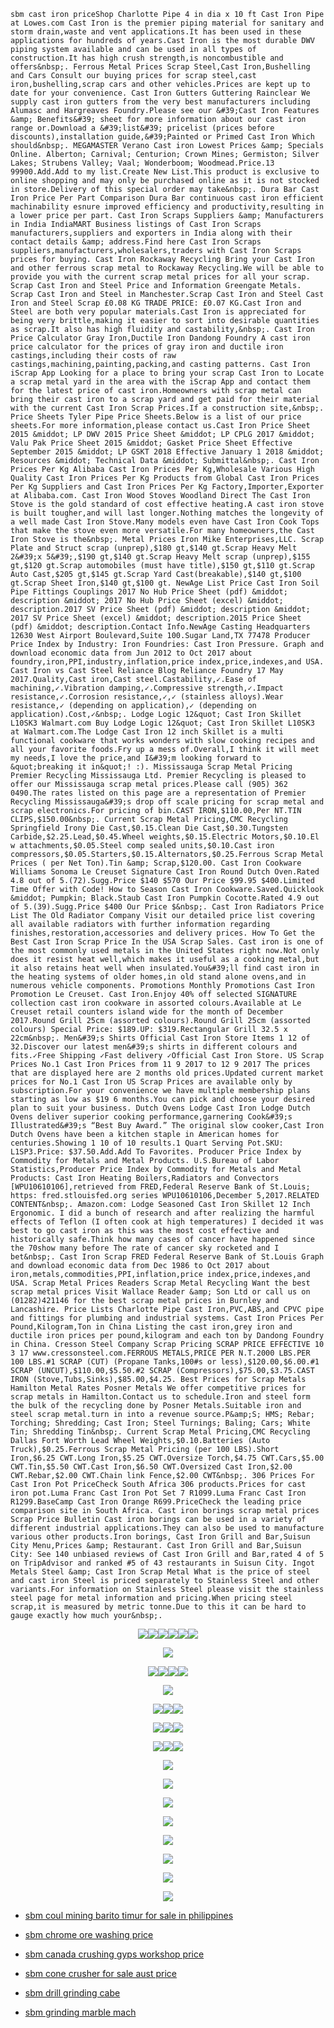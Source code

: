 
```
sbm cast iron priceShop Charlotte Pipe 4 in dia x 10 ft Cast Iron Pipe at Lowes.com Cast Iron is the premier piping material for sanitary and storm drain,waste and vent applications.It has been used in these applications for hundreds of years.Cast Iron is the most durable DWV piping system available and can be used in all types of construction.It has high crush strength,is noncombustible and offers&nbsp;. Ferrous Metal Prices Scrap Steel,Cast Iron,Bushelling and Cars Consult our buying prices for scrap steel,cast iron,bushelling,scrap cars and other vehicles.Prices are kept up to date for your convenience. Cast Iron Gutters Guttering Rainclear We supply cast iron gutters from the very best manufacturers including Alumasc and Hargreaves Foundry.Please see our &#39;Cast Iron Features &amp; Benefits&#39; sheet for more information about our cast iron range or.Download a &#39;list&#39; pricelist (prices before discounts),installation guide,&#39;Painted or Primed Cast Iron Which should&nbsp;. MEGAMASTER Verano Cast iron Lowest Prices &amp; Specials Online. Alberton; Carnival; Centurion; Crown Mines; Germiston; Silver Lakes; Strubens Valley; Vaal; Wonderboom; Woodmead.Price.13 99900.Add.Add to my list.Create New List.This product is exclusive to online shopping and may only be purchased online as it is not stocked in store.Delivery of this special order may take&nbsp;. Dura Bar Cast Iron Price Per Part Comparison Dura Bar continuous cast iron efficient machinability esnure improved efficiency and productivity,resulting in a lower price per part. Cast Iron Scraps Suppliers &amp; Manufacturers in India IndiaMART Business listings of Cast Iron Scraps manufacturers,suppliers and exporters in India along with their contact details &amp; address.Find here Cast Iron Scraps suppliers,manufacturers,wholesalers,traders with Cast Iron Scraps prices for buying. Cast Iron Rockaway Recycling Bring your Cast Iron and other ferrous scrap metal to Rockaway Recycling.We will be able to provide you with the current scrap metal prices for all your scrap. Scrap Cast Iron and Steel Price and Information Greengate Metals. Scrap Cast Iron and Steel in Manchester.Scrap Cast Iron and Steel Cast Iron and Steel Scrap £0.08 KG TRADE PRICE: £0.07 KG.Cast Iron and Steel are both very popular materials.Cast Iron is appreciated for being very brittle,making it easier to sort into desirable quantities as scrap.It also has high fluidity and castability,&nbsp;. Cast Iron Price Calculator Gray Iron,Ductile Iron Dandong Foundry A cast iron price calculator for the prices of gray iron and ductile iron castings,including their costs of raw castings,machining,painting,packing,and casting patterns. Cast Iron iScrap App Looking for a place to bring your scrap Cast Iron to Locate a scrap metal yard in the area with the iScrap App and contact them for the latest price of cast iron.Homeowners with scrap metal can bring their cast iron to a scrap yard and get paid for their material with the current Cast Iron Scrap Prices.If a construction site,&nbsp;. Price Sheets Tyler Pipe Price Sheets.Below is a list of our price sheets.For more information,please contact us.Cast Iron Price Sheet 2015 &middot; LP DWV 2015 Price Sheet &middot; LP CPLG 2017 &middot; Valu Pak Price Sheet 2015 &middot; Gasket Price Sheet Effective September 2015 &middot; LP GSKT 2018 Effective January 1 2018 &middot; Resources &middot; Technical Data &middot; Submittal&nbsp;. Cast Iron Prices Per Kg Alibaba Cast Iron Prices Per Kg,Wholesale Various High Quality Cast Iron Prices Per Kg Products from Global Cast Iron Prices Per Kg Suppliers and Cast Iron Prices Per Kg Factory,Importer,Exporter at Alibaba.com. Cast Iron Wood Stoves Woodland Direct The Cast Iron Stove is the gold standard of cost effective heating.A cast iron stove is built tougher,and will last longer.Nothing matches the longevity of a well made Cast Iron Stove.Many models even have Cast Iron Cook Tops that make the stove even more versatile.For many homeowners,the Cast Iron Stove is the&nbsp;. Metal Prices Iron Mike Enterprises,LLC. Scrap Plate and Struct scrap (unprep),$180 gt,$140 gt.Scrap Heavy Melt 2&#39;x 5&#39;,$190 gt,$140 gt.Scrap Heavy Melt scrap (unprep),$155 gt,$120 gt.Scrap automobiles (must have title),$150 gt,$110 gt.Scrap Auto Cast,$205 gt,$145 gt.Scrap Yard Cast(breakable),$140 gt,$100 gt.Scrap Sheet Iron,$140 gt,$100 gt. NewAge List Price Cast Iron Soil Pipe Fittings Couplings 2017 No Hub Price Sheet (pdf) &middot; description &middot; 2017 No Hub Price Sheet (excel) &middot; description.2017 SV Price Sheet (pdf) &middot; description &middot; 2017 SV Price Sheet (excel) &middot; description.2015 Price Sheet (pdf) &middot; description.Contact Info.NewAge Casting Headquarters 12630 West Airport Boulevard,Suite 100.Sugar Land,TX 77478 Producer Price Index by Industry: Iron Foundries: Cast Iron Pressure. Graph and download economic data from Jun 2012 to Oct 2017 about foundry,iron,PPI,industry,inflation,price index,price,indexes,and USA. Cast Iron vs Cast Steel Reliance Blog Reliance Foundry 17 May 2017.Quality,Cast iron,Cast steel.Castability,✓.Ease of machining,✓.Vibration damping,✓.Compressive strength,✓.Impact resistance,✓.Corrosion resistance,✓,✓ (stainless alloys).Wear resistance,✓ (depending on application),✓ (depending on application).Cost,✓&nbsp;. Lodge Logic 12&quot; Cast Iron Skillet L10SK3 Walmart.com Buy Lodge Logic 12&quot; Cast Iron Skillet L10SK3 at Walmart.com.The Lodge Cast Iron 12 inch Skillet is a multi functional cookware that works wonders with slow cooking recipes and all your favorite foods.Fry up a mess of.Overall,I think it will meet my needs,I love the price,and I&#39;m looking forward to &quot;breaking it in&quot;! :). Mississauga Scrap Metal Pricing Premier Recycling Mississauga Ltd. Premier Recycling is pleased to offer our Mississauga scrap metal prices.Please call (905) 362 0490.The rates listed on this page are a representation of Premier Recycling Mississauga&#39;s drop off scale pricing for scrap metal and scrap electronics.For pricing of bin.CAST IRON,$110.00,Per NT.TIN CLIPS,$150.00&nbsp;. Current Scrap Metal Pricing,CMC Recycling Springfield Irony Die Cast,$0.15.Clean Die Cast,$0.30.Tungsten Carbide,$2.25.Lead,$0.45.Wheel weights,$0.15.Electric Motors,$0.10.El w attachments,$0.05.Steel comp sealed units,$0.10.Cast iron compressors,$0.05.Starters,$0.15.Alternators,$0.25.Ferrous Scrap Metal Prices ( per Net Ton).Tin &amp; Scrap,$120.00. Cast Iron Cookware Williams Sonoma Le Creuset Signature Cast Iron Round Dutch Oven.Rated 4.8 out of 5.(72).Sugg.Price $140 $570 Our Price $99.95 $400.Limited Time Offer with Code! How to Season Cast Iron Cookware.Saved.Quicklook &middot; Pumpkin; Black.Staub Cast Iron Pumpkin Cocotte.Rated 4.9 out of 5.(39).Sugg.Price $400 Our Price $&nbsp;. Cast Iron Radiators Price List The Old Radiator Company Visit our detailed price list covering all available radiators with further information regarding finishes,restoration,accessories and delivery prices. How To Get the Best Cast Iron Scrap Price In the USA Scrap Sales. Cast iron is one of the most commonly used metals in the United States right now.Not only does it resist heat well,which makes it useful as a cooking metal,but it also retains heat well when insulated.You&#39;ll find cast iron in the heating systems of older homes,in old stand alone ovens,and in numerous vehicle components. Promotions Monthly Promotions Cast Iron Promotion Le Creuset. Cast Iron.Enjoy 40% off selected SIGNATURE collection cast iron cookware in assorted colours.Available at Le Creuset retail counters island wide for the month of December 2017.Round Grill 25cm (assorted colours).Round Grill 25cm (assorted colours) Special Price: $189.UP: $319.Rectangular Grill 32.5 x 22cm&nbsp;. Men&#39;s Shirts Official Cast Iron Store Items 1 12 of 32.Discover our latest men&#39;s shirts in different colours and fits.✓Free Shipping ✓Fast delivery ✓Official Cast Iron Store. US Scrap Prices No.1 Cast Iron Prices from 11 9 2017 to 12 9 2017 The prices that are displayed here are 2 months old prices.Updated current market prices for No.1 Cast Iron US Scrap Prices are available only by subscription.For your convenience we have multiple membership plans starting as low as $19 6 months.You can pick and choose your desired plan to suit your business. Dutch Ovens Lodge Cast Iron Lodge Dutch Ovens deliver superior cooking performance,garnering Cook&#39;s Illustrated&#39;s “Best Buy Award.” The original slow cooker,Cast Iron Dutch Ovens have been a kitchen staple in American homes for centuries.Showing 1 10 of 10 results.1 Quart Serving Pot.SKU: L1SP3.Price: $37.50.Add.Add To Favorites. Producer Price Index by Commodity for Metals and Metal Products. U.S.Bureau of Labor Statistics,Producer Price Index by Commodity for Metals and Metal Products: Cast Iron Heating Boilers,Radiators and Convectors [WPU10610106],retrieved from FRED,Federal Reserve Bank of St.Louis; https: fred.stlouisfed.org series WPU10610106,December 5,2017.RELATED CONTENT&nbsp;. Amazon.com: Lodge Seasoned Cast Iron Skillet 12 Inch Ergonomic. I did a bunch of research and after realizing the harmful effects of Teflon (I often cook at high temperatures) I decided it was best to go cast iron as this was the most cost effective and historically safe.Think how many cases of cancer have happened since the 70show many before The rate of cancer sky rocketed and I bet&nbsp;. Cast Iron Scrap FRED Federal Reserve Bank of St.Louis Graph and download economic data from Dec 1986 to Oct 2017 about iron,metals,commodities,PPI,inflation,price index,price,indexes,and USA. Scrap Metal Prices Readers Scrap Metal Recycling Want the best scrap metal prices Visit Wallace Reader &amp; Son Ltd or call us on (01282)421146 for the best scrap metal prices in Burnley and Lancashire. Price Lists Charlotte Pipe Cast Iron,PVC,ABS,and CPVC pipe and fittings for plumbing and industrial systems. Cast Iron Prices Per Pound,Kilogram,Ton in China Listing the cast iron,grey iron and ductile iron prices per pound,kilogram and each ton by Dandong Foundry in China. Cresson Steel Company Scrap Pricing SCRAP PRICE EFFECTIVE 10 3 17 www.cressonsteel.com.FERROUS METALS,PRICE PER N.T.2000 LBS.PER 100 LBS.#1 SCRAP (CUT) (Propane Tanks,100#s or less),$120.00,$6.00.#1 SCRAP (UNCUT),$110.00,$5.50.#2 SCRAP (Compressors),$75.00,$3.75.CAST IRON (Stove,Tubs,Sinks),$85.00,$4.25. Best Prices for Scrap Metals Hamilton Metal Rates Posner Metals We offer competitive prices for scrap metals in Hamilton.Contact us to schedule.Iron and steel form the bulk of the recycling done by Posner Metals.Suitable iron and steel scrap metal.turn in into a revenue source.P&amp;S; HMS; Rebar; Torching; Shredding; Cast Iron; Steel Turnings; Baling; Cars; White Tin; Shredding Tin&nbsp;. Current Scrap Metal Pricing,CMC Recycling Dallas Fort Worth Lead Wheel Weights,$0.10.Batteries (Auto Truck),$0.25.Ferrous Scrap Metal Pricing (per 100 LBS).Short Iron,$6.25 CWT.Long Iron,$5.25 CWT.Oversize Torch,$4.75 CWT.Cars,$5.00 CWT.Tin,$5.50 CWT.Cast Iron,$6.50 CWT.Oversized Cast Iron,$2.00 CWT.Rebar,$2.00 CWT.Chain link Fence,$2.00 CWT&nbsp;. 306 Prices For Cast Iron Pot PriceCheck South Africa 306 products.Prices for cast iron pot.Luma Franc Cast Iron Pot Set 7 R1099.Luma Franc Cast Iron R1299.BaseCamp Cast Iron Orange R699.PriceCheck the leading price comparison site in South Africa. Cast iron borings scrap metal prices Scrap Price Bulletin Cast iron borings can be used in a variety of different industrial applications.They can also be used to manufacture various other products.Iron borings, Cast Iron Grill and Bar,Suisun City Menu,Prices &amp; Restaurant. Cast Iron Grill and Bar,Suisun City: See 140 unbiased reviews of Cast Iron Grill and Bar,rated 4 of 5 on TripAdvisor and ranked #5 of 43 restaurants in Suisun City. Ingot Metals Steel &amp; Cast Iron Scrap Metal What is the price of steel and cast iron Steel is priced separately to Stainless Steel and other variants.For information on Stainless Steel please visit the stainless steel page for metal information and pricing.When pricing steel scrap,it is measured by metric tonne.Due to this it can be hard to gauge exactly how much your&nbsp;. 
```

<div align="center">
  
<a rel="nofollow" href="https://m.shibang-china.com?f=github&k=sbm+cast+iron+price"><img src="https://static.shibang-china.com/en/l.png"></a><img src="https://static.shibang-china.com/en/hw.png"><a rel="nofollow" href="https://m.shibang-china.com/product/?f=github&k=sbm+cast+iron+price"><img src="https://static.shibang-china.com/en/p.png"></a><a rel="nofollow" href="https://m.shibang-china.com/cases/?f=github&k=sbm+cast+iron+price"><img src="https://static.shibang-china.com/en/c.png"></a><a rel="nofollow" href="https://m.shibang-china.com/news/?f=github&k=sbm+cast+iron+price"><img src="https://static.shibang-china.com/en/n.png"></a><a rel="nofollow" href="https://m.shibang-china.com?f=github&k=sbm+cast+iron+price"><img src="https://static.shibang-china.com/en/m.png"></a>

<a rel="nofollow" href="https://m.shibang-china.com/product/?f=github&k=sbm+cast+iron+price"><img src="https://static.shibang-china.com/en/b.jpg"></a>
  
<a rel="nofollow" href="https://m.shibang-china.com/solution-aggregate.html?f=github&k=sbm+cast+iron+price"><img src="https://static.shibang-china.com/en/a.jpg"></a><a rel="nofollow" href="https://m.shibang-china.com/solution-mine.html?f=github&k=sbm+cast+iron+price"><img src="https://static.shibang-china.com/en/m.jpg"></a><a rel="nofollow" href="https://m.shibang-china.com/solution-mill.html?f=github&k=sbm+cast+iron+price"><img src="https://static.shibang-china.com/en/g.jpg"></a><a rel="nofollow" href="https://m.shibang-china.com/solution-epc.html?f=github&k=sbm+cast+iron+price"><img src="https://static.shibang-china.com/en/e.jpg"></a>

<a rel="nofollow" href="https://m.shibang-china.com/product/?f=github&k=sbm+cast+iron+price"><img src="https://static.shibang-china.com/en/a-p.png"></a>

<a rel="nofollow" href="https://m.shibang-china.com/product/crusher/c6x.html?f=github&k=sbm+cast+iron+price"><img src="https://static.shibang-china.com/en/j.jpg"></a><a rel="nofollow" href="https://m.shibang-china.com/product/crusher/ci5x.html?f=github&k=sbm+cast+iron+price"><img src="https://static.shibang-china.com/en/i.jpg"></a><a rel="nofollow" href="https://m.shibang-china.com/product/crusher/hst.html?f=github&k=sbm+cast+iron+price"><img src="https://static.shibang-china.com/en/c.jpg"></a>

<a rel="nofollow" href="https://m.shibang-china.com/product/mill/mtw.html?f=github&k=sbm+cast+iron+price"><img src="https://static.shibang-china.com/en/mtw.jpg"></a><a rel="nofollow" href="https://m.shibang-china.com/product/mill/scm.html?f=github&k=sbm+cast+iron+price"><img src="https://static.shibang-china.com/en/scm.jpg"></a><a rel="nofollow" href="https://m.shibang-china.com/product/mill/lm.html?f=github&k=sbm+cast+iron+price"><img src="https://static.shibang-china.com/en/lm.jpg"></a>

<a rel="nofollow" href="https://m.shibang-china.com/product/sand/vsi6x.html?f=github&k=sbm+cast+iron+price"><img src="https://static.shibang-china.com/en/6x.jpg"></a><a rel="nofollow" href="https://m.shibang-china.com/product/sand/vu.html?f=github&k=sbm+cast+iron+price"><img src="https://static.shibang-china.com/en/vu.jpg"></a><a rel="nofollow" href="https://m.shibang-china.com/product/mobile/klun.html?f=github&k=sbm+cast+iron+price"><img src="https://static.shibang-china.com/en/k.jpg"></a>

<a rel="nofollow" href="https://m.shibang-china.com/cases/?f=github&k=sbm+cast+iron+price"><img src="https://static.shibang-china.com/en/case.png"></a>

<a rel="nofollow" href="https://m.shibang-china.com/cases/aggregate/202.html?f=github&k=sbm+cast+iron+price"><img src="https://static.shibang-china.com/en/c-1.jpg"></a>

<a rel="nofollow" href="https://m.shibang-china.com/cases/aggregate/203.html?f=github&k=sbm+cast+iron+price"><img src="https://static.shibang-china.com/en/c-2.jpg"></a>

<a rel="nofollow" href="https://m.shibang-china.com/cases/mill/123.html?f=github&k=sbm+cast+iron+price"><img src="https://static.shibang-china.com/en/c-3.jpg"></a>

<a rel="nofollow" href="https://m.shibang-china.com/contact_us.html?f=github&k=sbm+cast+iron+price"><img src="https://static.shibang-china.com/en/contact.png"></a>

<a rel="nofollow" href="https://swt.shibang-china.com/?f=github&k=sbm+cast+iron+price"><img src="https://static.shibang-china.com/en/chat.png"></a>

<a rel="nofollow" href="https://whatsapp.shibangsoft.com/WhatsApp.php?f=github&k=sbm+cast+iron+price"><img src="https://static.shibang-china.com/en/whatsapp.png"></a>

<a rel="nofollow" href="https://m.shibang-china.com/?f=github&k=sbm+cast+iron+price"><img src="https://static.shibang-china.com/en/website.png"></a>

</div>


* [sbm coul mining barito timur for sale in philippines](sbm%20coul%20mining%20barito%20timur%20for%20sale%20in%20philippines.md)

* [sbm chrome ore washing price](sbm%20chrome%20ore%20washing%20price.md)

* [sbm canada crushing gyps workshop price](sbm%20canada%20crushing%20gyps%20workshop%20price.md)

* [sbm cone crusher for sale aust price](sbm%20cone%20crusher%20for%20sale%20aust%20price.md)

* [sbm drill grinding cabe](sbm%20drill%20grinding%20cabe.md)

* [sbm grinding marble mach](sbm%20grinding%20marble%20mach.md)